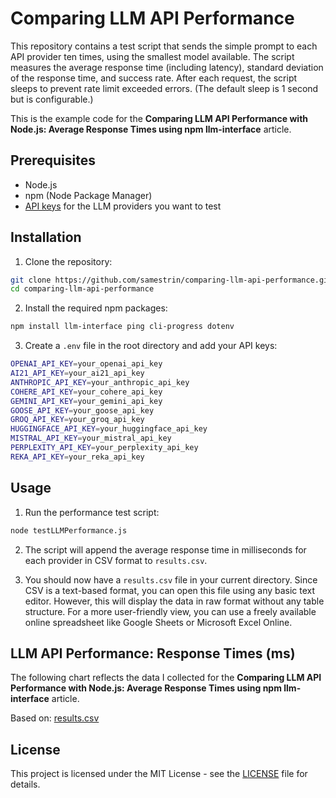 # Comparing LLM API Performance

This repository contains a test script that sends the simple prompt to each API provider ten times, using the smallest model available. The script measures the average response time (including latency), standard deviation of the response time, and success rate. After each request, the script sleeps to prevent rate limit exceeded errors. (The default sleep is 1 second but is configurable.)

This is the example code for the **Comparing LLM API Performance with Node.js: Average Response Times using npm llm-interface** article.

## Prerequisites

- Node.js
- npm (Node Package Manager)
- [API keys](https://github.com/samestrin/llm-interface/blob/main/docs/APIKEYS.md) for the LLM providers you want to test

## Installation

1. Clone the repository:

```sh
git clone https://github.com/samestrin/comparing-llm-api-performance.git
cd comparing-llm-api-performance
```

2. Install the required npm packages:

```sh
npm install llm-interface ping cli-progress dotenv
```

3. Create a `.env` file in the root directory and add your API keys:

```sh
OPENAI_API_KEY=your_openai_api_key
AI21_API_KEY=your_ai21_api_key
ANTHROPIC_API_KEY=your_anthropic_api_key
COHERE_API_KEY=your_cohere_api_key
GEMINI_API_KEY=your_gemini_api_key
GOOSE_API_KEY=your_goose_api_key
GROQ_API_KEY=your_groq_api_key
HUGGINGFACE_API_KEY=your_huggingface_api_key
MISTRAL_API_KEY=your_mistral_api_key
PERPLEXITY_API_KEY=your_perplexity_api_key
REKA_API_KEY=your_reka_api_key
```

## Usage

1. Run the performance test script:

```sh
node testLLMPerformance.js
```

2. The script will append the average response time in milliseconds for each provider in CSV format to `results.csv`.

3. You should now have a `results.csv` file in your current directory. Since CSV is a text-based format, you can open this file using any basic text editor. However, this will display the data in raw format without any table structure. For a more user-friendly view, you can use a freely available online spreadsheet like Google Sheets or Microsoft Excel Online.

## LLM API Performance: Response Times (ms)

The following chart reflects the data I collected for the **Comparing LLM API Performance with Node.js: Average Response Times using npm llm-interface** article.

Based on: [results.csv](results.csv)

## License

This project is licensed under the MIT License - see the [LICENSE](/LICENSE) file for details.
